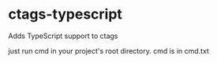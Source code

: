 # ctags-typescript
 Adds TypeScript support to ctags

just run cmd in your project's root directory.
cmd is in cmd.txt
